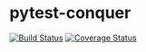 pytest-conquer
====

[![Build Status](https://travis-ci.org/testandconquer/pytest-conquer.svg?branch=master)](https://travis-ci.org/testandconquer/pytest-conquer) [![Coverage Status](https://coveralls.io/repos/github/testandconquer/pytest-conquer/badge.svg?branch=master)](https://coveralls.io/github/testandconquer/pytest-conquer?branch=master)
